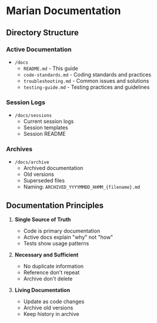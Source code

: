# Marian Documentation

## Directory Structure

### Active Documentation
- `/docs`
  - `README.md` - This guide
  - `code-standards.md` - Coding standards and practices
  - `troubleshooting.md` - Common issues and solutions
  - `testing-guide.md` - Testing practices and guidelines

### Session Logs
- `/docs/sessions`
  - Current session logs
  - Session templates
  - Session README

### Archives
- `/docs/archive`
  - Archived documentation
  - Old versions
  - Superseded files
  - Naming: `ARCHIVED_YYYYMMDD_HHMM_{filename}.md`

## Documentation Principles

1. **Single Source of Truth**
   - Code is primary documentation
   - Active docs explain "why" not "how"
   - Tests show usage patterns

2. **Necessary and Sufficient**
   - No duplicate information
   - Reference don't repeat
   - Archive don't delete

3. **Living Documentation**
   - Update as code changes
   - Archive old versions
   - Keep history in archive

